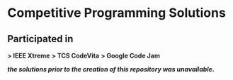 # Competitive Programming Solutions

## Participated in

**> IEEE Xtreme**
**> TCS CodeVita**
**> Google Code Jam**


***the solutions prior to the creation of this repository was unavailable.***

